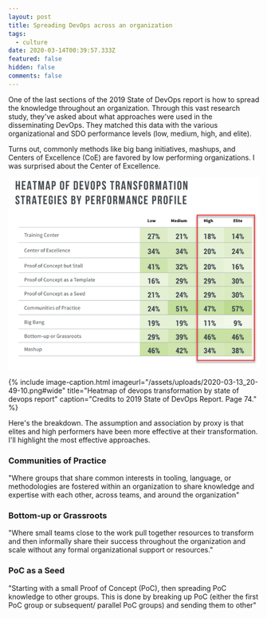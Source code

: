 ```yaml
---
layout: post
title: Spreading DevOps across an organization
tags:
  - culture
date: 2020-03-14T00:39:57.333Z
featured: false
hidden: false
comments: false
---
```

One of the last sections of the 2019 State of DevOps report is how to spread the knowledge throughout an organization. Through this vast research study, they've asked about what approaches were used in the disseminating DevOps. They matched this data with the various organizational and SDO performance levels (low, medium, high, and elite).

<!--more-->

Turns out, commonly methods like big bang initiatives, mashups, and Centers of Excellence (CoE) are favored by low performing organizations. I was surprised about the Center of Excellence. 

![](/assets/uploads/2020-03-13_20-49-10.png "Heatmap of devops transformation by state of devops report")

{% include image-caption.html imageurl="/assets/uploads/2020-03-13_20-49-10.png#wide" title="Heatmap of devops transformation by state of devops report" caption="Credits to 2019 State of DevOps Report. Page 74." %}

Here's the breakdown. The assumption and association by proxy is that elites and high performers have been more effective at their transformation. I'll highlight the most effective approaches. 

### Communities of Practice

"Where groups that share common  interests in tooling, language, or methodologies are fostered within an organization to share knowledge and expertise with each other, across teams, and around the organization"

### Bottom-up or Grassroots

"Where small teams close to the work  pull together resources to transform and then informally share their success throughout the organization and scale without any formal organizational support or resources."

### PoC as a Seed

"Starting with a small Proof of Concept (PoC), then spreading PoC knowledge to other groups. This is done by breaking up PoC (either the first PoC group or subsequent/ parallel PoC groups) and sending them to other"